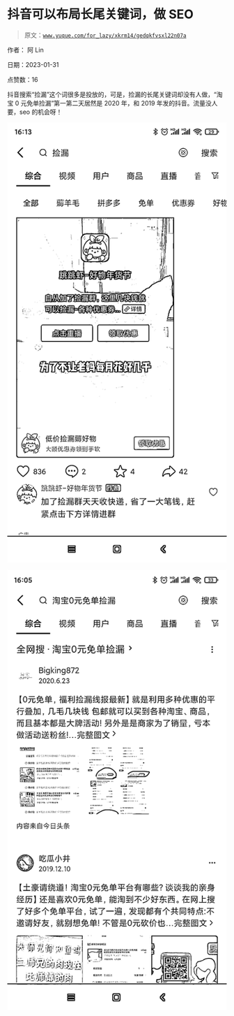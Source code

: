 # 抖音可以布局长尾关键词，做 SEO

> 原文：[`www.yuque.com/for_lazy/xkrm14/gedqkfvsxl22n07a`](https://www.yuque.com/for_lazy/xkrm14/gedqkfvsxl22n07a)

作者： 阿 Lin 

日期：2023-01-31 

点赞数：16 

抖音搜索“捡漏”这个词很多是投放的，可是，捡漏的长尾关键词却没有人做，“淘宝 0 元免单捡漏”第一第二天居然是 2020 年，和 2019 年发的抖音。流量没人要，seo 的机会呀！ 

![](img/9894a21eb2c8012ac07f4a9c2152060c.png) 

![](img/f473ab8a4a1e4797e48aba6fee50cb30.png) 

